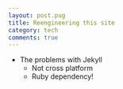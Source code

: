 ```yaml
---
layout: post.pug
title: Reengineering this site
category: tech
comments: true
---
```




* The problems with Jekyll
    * Not cross platform
    * Ruby dependency!